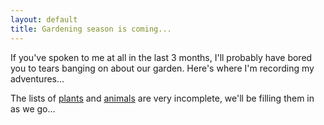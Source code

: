 ```yaml
---
layout: default
title: Gardening season is coming...
---
```


If you've spoken to me at all in the last 3 months, I'll probably have bored you to tears banging on about our garden. Here's where I'm recording my adventures...

The lists of [plants](/plants/) and [animals](/animals/) are very incomplete, we'll be filling them in as we go...
